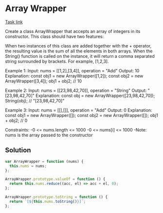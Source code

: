 # Array Wrapper

[Task link](https://leetcode.com/problems/array-wrapper/description/)

Create a class ArrayWrapper that accepts an array of integers in its constructor. This class should have two features:

When two instances of this class are added together with the + operator, the resulting value is the sum of all the elements in both arrays.
When the String() function is called on the instance, it will return a comma separated string surrounded by brackets. For example, [1,2,3].

Example 1:
Input: nums = [[1,2],[3,4]], operation = "Add"
Output: 10
Explanation:
const obj1 = new ArrayWrapper([1,2]);
const obj2 = new ArrayWrapper([3,4]);
obj1 + obj2; // 10

Example 2:
Input: nums = [[23,98,42,70]], operation = "String"
Output: "[23,98,42,70]"
Explanation:
const obj = new ArrayWrapper([23,98,42,70]);
String(obj); // "[23,98,42,70]"

Example 3:
Input: nums = [[],[]], operation = "Add"
Output: 0
Explanation:
const obj1 = new ArrayWrapper([]);
const obj2 = new ArrayWrapper([]);
obj1 + obj2; // 0

Constraints:
-0 <= nums.length <= 1000
-0 <= nums[i] <= 1000
-Note: nums is the array passed to the constructor

## Solution

```javascript
var ArrayWrapper = function (nums) {
  this.nums = nums;
};

ArrayWrapper.prototype.valueOf = function () {
  return this.nums.reduce((acc, el) => acc + el, 0);
};

ArrayWrapper.prototype.toString = function () {
  return `[${this.nums.toString()}]`;
};
```
